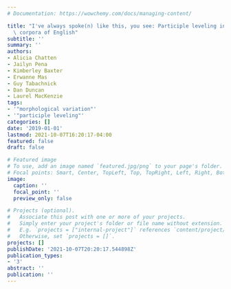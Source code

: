 ```yaml
---
# Documentation: https://wowchemy.com/docs/managing-content/

title: "I've always spoke(n) like this, you see: Participle leveling in three\
  \ corpora of English"
subtitle: ''
summary: ''
authors:
- Alicia Chatten
- Jailyn Pena
- Kimberley Baxter
- Erwanne Mas
- Guy Tabachnick
- Dan Duncan
- Laurel MacKenzie
tags:
- '"morphological variation"'
- '"participle leveling"'
categories: []
date: '2019-01-01'
lastmod: 2021-10-07T16:20:17-04:00
featured: false
draft: false

# Featured image
# To use, add an image named `featured.jpg/png` to your page's folder.
# Focal points: Smart, Center, TopLeft, Top, TopRight, Left, Right, BottomLeft, Bottom, BottomRight.
image:
  caption: ''
  focal_point: ''
  preview_only: false

# Projects (optional).
#   Associate this post with one or more of your projects.
#   Simply enter your project's folder or file name without extension.
#   E.g. `projects = ["internal-project"]` references `content/project/deep-learning/index.md`.
#   Otherwise, set `projects = []`.
projects: []
publishDate: '2021-10-07T20:20:17.544898Z'
publication_types:
- '3'
abstract: ''
publication: ''
---
```

